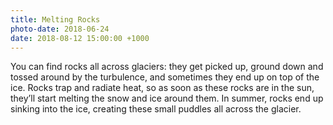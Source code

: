 ```yaml
---
title: Melting Rocks
photo-date: 2018-06-24
date: 2018-08-12 15:00:00 +1000
---
```

You can find rocks all across glaciers: they get picked up, ground down and tossed around by the turbulence, and sometimes they end up on top of the ice. Rocks trap and radiate heat, so as soon as these rocks are in the sun, they’ll start melting the snow and ice around them. In summer, rocks end up sinking into the ice, creating these small puddles all across the glacier.
